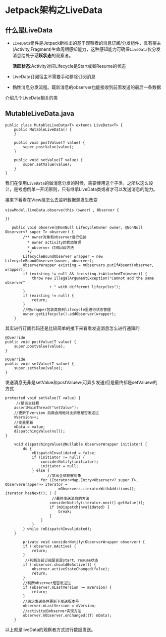 # Jetpack架构之LiveData

## 什么是LiveData

- `LiveData`组件是Jetpack新推出的基于观察者的消息订阅/分发组件，具有宿主(Activity,Fragment)生命周期感知能力，这种感知能力可确保`LiveData`仅分发消息给处于**活跃状态**的观察者。

  **活跃状态**:Activity对应Lifecycle是Start或者Resume的状态

- LiveData订阅宿主不需要手动移除订阅消息

- 黏性消息分发流程。既新消息的observer也能接收到前面发送的最后一条数据

介绍几个LiveData相关的类

## MutableLiveData.java

```
public class MutableLiveData<T> extends LiveData<T> {
    public MutableLiveData() {
    }

    public void postValue(T value) {
        super.postValue(value);
    }

    public void setValue(T value) {
        super.setValue(value);
    }
}
```

我们在使用`LiveData`的做消息分发的时候，需要使用这个子类。之所以这么设计，是考虑倒单一开闭原则，只有继承LiveData类或者才可以发送消息的能力。

接来下看看在View层怎么去监听数据源发生改变

```
viewModel.liveData.observe(this（owner）, Observer {
  
})

   public void observe(@NonNull LifecycleOwner owner, @NonNull Observer<? super T> observer) {
        /** owner对象和observer进行包装
          * owner activity的状态管理
          * observer 订阅回调方法
          */
        LifecycleBoundObserver wrapper = new LifecycleBoundObserver(owner, observer);
        ObserverWrapper existing = mObservers.putIfAbsent(observer, wrapper);
        if (existing != null && !existing.isAttachedTo(owner)) {
            throw new IllegalArgumentException("Cannot add the same observer"
                    + " with different lifecycles");
        }
        if (existing != null) {
            return;
        }
        //吧wrapper包装类放到lifecycle里进行状态管理
        owner.getLifecycle().addObserver(wrapper);
    }

```

其实进行订阅代码还是比较简单的接下来看看发送消息怎么进行通知的

```
@Override
public void postValue(T value) {
    super.postValue(value);
}

@Override
public void setValue(T value) {
    super.setValue(value);
}
```

发送消息无非是setValue和postValuew(可异步发送)但是最终都是setValuew的方式

```
protected void setValue(T value) {
     //是否主线程
    assertMainThread("setValue");
    //更新下version 后面会用他对比消息是否发送过
    mVersion++;
    //变量更新
    mData = value;
    dispatchingValue(null);
}

    void dispatchingValue(@Nullable ObserverWrapper initiator) {
        do {
            mDispatchInvalidated = false;
            if (initiator != null) {
                considerNotify(initiator);
                initiator = null;
            } else {
                   //拿出全部观察对象
                for (Iterator<Map.Entry<Observer<? super T>, ObserverWrapper>> iterator =
                        mObservers.iteratorWithAdditions(); iterator.hasNext(); ) {
                     //最终发送消息的方法
                    considerNotify(iterator.next().getValue());
                    if (mDispatchInvalidated) {
                        break;
                    }
                }
            }
        } while (mDispatchInvalidated);
    }
    
        private void considerNotify(ObserverWrapper observer) {
        if (!observer.mActive) {
            return;
        }
         //判断当前订阅是否是start，resume状态
        if (!observer.shouldBeActive()) {
            observer.activeStateChanged(false);
            return;
        }
        //判断observer是否发送过
        if (observer.mLastVersion >= mVersion) {
            return;
        }
        //满足发送条件更新下发送版本号
        observer.mLastVersion = mVersion;
        //activity的observer实现方法
        observer.mObserver.onChanged((T) mData);
    }
```

以上就是liveData的观察者方式进行数据发送。